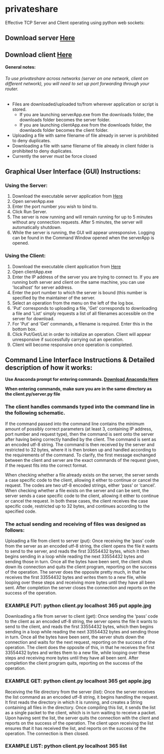 # privateshare

Effective TCP Server and Client operating using python web sockets:

## Download server [Here](https://github.com/marcaufderheyde/privateshare/blob/master/Windows/Server/dist/serverApp.exe)
## Download client [Here](https://github.com/marcaufderheyde/privateshare/blob/master/Windows/Client/dist/clientApp.exe)

#### General notes: 

###### To use privateshare across networks (server on one network, client on different network), you will need to set up port forwarding through your router.

* Files are downloaded/uploaded to/from wherever application or script is stored. 
  * If you are launching serverApp.exe from the downloads folder, the downloads folder becomes the server folder. 
  * If you are launching clientApp.exe from the downloads folder, the downlaods folder becomes the client folder. 
* Uploading a file with same filename of file already in server is prohibited to deny duplicates.
* Downloading a file with same filename of file already in client folder is prohibited to deny duplicates.
* Currently the server must be force closed

## Graphical User Interface (GUI) Instructions:

### **Using the Server:**

1. Download the executable server application from [Here](https://github.com/marcaufderheyde/privateshare-windows/raw/master/Server/dist/serverApp.exe)
2. Open serverApp.exe
3. Enter the port number you wish to bind to.
4. Click Run Server.
5. The server is now running and will remain running for up to 5 minutes without any connection requests. After 5 minutes, the server will automatically shutdown.
6. While the server is running, the GUI will appear unresponsive. Logging can be found in the Command Window opened when the serverApp is opened.

### **Using the Client:**

1. Download the executable client application from [Here](https://github.com/marcaufderheyde/privateshare-windows/raw/master/Client/dist/clientApp.exe)
2. Open clientApp.exe
3. Enter the IP address of the server you are trying to connect to. If you are running both server and client on the same machine, you can use 'localhost' for server address.
4. Enter the port number to which the server is bound (this number is specified by the maintainer of the server.
5. Select an operation from the menu on the left of the log box.
6. 'Put' corresponds to uploading a file, 'Get' corresponds to downloading a file and 'List' simply requests a list of all filenames accessible on the server for download.
7. For 'Put' and 'Get' commands, a filename is required. Enter this in the bottom box.
8. Click Put/Get/List in order to initialize an operation. Client will appear unresponsive if successfully carrying out an operation.
9. Client will become responsive once operation is completed.

## Command Line Interface Instructions & Detailed description of how it works:

**Use Anaconda prompt for entering commands. [Download Anaconda Here](https://www.anaconda.com/distribution/#download-section)**

**When entering commands, make sure you are in the same directory as the client.py/server.py file**

### **The client handles commands typed into the command line in the following schematic.**

If the command passed into the command line contains the minimum amount of possibly correct parameters (at least 3, containing IP address, port number and request type), then the command is sent onto the server after having being correctly handled by the client. The command is sent as an encoded utf-8 string. The command is then received by the server and restricted to 32 bytes, where it is then broken up and handled according to the requirements of the command. To clarify, the first message exchanged between the client and server are the exact commands of the request given, if the request fits into the correct format.

When checking whether a file already exists on the server, the server sends a case specific code to the client, allowing it either to continue or cancel the request. The codes are two utf-8 encoded strings, either ‘pass’ or ‘cancel’. When checking whether a file exists on the server and can be sent, the server sends a case specific code to the client, allowing it either to continue or cancel the request. In both these cases, the client receives the case specific code, restricted up to 32 bytes, and continues according to the specified code. 

### **The actual sending and receiving of files was designed as follows:**

Uploading a file from client to server (put): Once receiving the ‘pass’ code from the server as an encoded utf-8 string, the client opens the file it wants to send to the server, and reads the first 33554432 bytes, which it then begins sending in a loop while reading the next 33554432 bytes and sending those in turn. Once all the bytes have been sent, the client shuts down its connection and quits the client program, reporting on the success of the operation. The server does the opposite pretty much, in that he receives the first 33554432 bytes and writes them to a new file, while looping over these steps and receiving more bytes until they have all been sent. After completion the server closes the connection and reports on the success of the operation.

### **EXAMPLE PUT: python client.py localhost 365 put apple.jpg**

Downloading a file from server to client (get): Once sending the ‘pass’ code to the client as an encoded utf-8 string, the server opens the file it wants to send to the client, and reads the first 33554432 bytes, which then begins sending in a loop while reading the next 33554432 bytes and sending those in turn. Once all the bytes have been sent, the server shuts down the connection and waits for the next request, reporting on the success of the operation. The client does the opposite of this, in that he receives the first 33554432 bytes and writes them to a new file, while looping over these steps and receiving more bytes until they have all been sent. After completion the client program quits, reporting on the success of the operation.

### **EXAMPLE GET: python client.py localhost 365 get apple.jpg**

Receiving the file directory from the server (list): Once the server receives the list command as an encoded utf-8 string, it begins handling the request. It first reads the directory in which it is running, and creates a String containing all files in the directory. Once compiling this list, it sends the list as a single packet to the client, which is in turn waiting to receive a packet. Upon having sent the list, the server quits the connection with the client and reports on the success of the operation. The client upon receiving the list ensures that it has received the list, and reports on the success of the operation. The connection is then closed.

### **EXAMPLE LIST: python client.py localhost 365 list**

